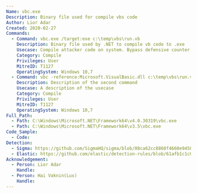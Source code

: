 ```yaml
---
Name: vbc.exe
Description: Binary file used for compile vbs code
Author: Lior Adar
Created: 2020-02-27
Commands:
  - Command: vbc.exe /target:exe c:\temp\vbs\run.vb
    Description: Binary file used by .NET to compile vb code to .exe
    Usecase: Compile attacker code on system. Bypass defensive counter measures.
    Category: Compile
    Privileges: User
    MitreID: T1127
    OperatingSystem: Windows 10,7
  - Command: vbc -reference:Microsoft.VisualBasic.dll c:\temp\vbs\run.vb
    Description: Description of the second command
    Usecase: A description of the usecase
    Category: Compile
    Privileges: User
    MitreID: T1127
    OperatingSystem: Windows 10,7
Full_Path:
  - Path: C:\Windows\Microsoft.NET\Framework64\v4.0.30319\vbc.exe
  - Path: C:\Windows\Microsoft.NET\Framework64\v3.5\vbc.exe
Code_Sample:
  - Code:
Detection:
  - Sigma: https://github.com/SigmaHQ/sigma/blob/08ca62cc8860f4660e945805d0dd615ce75258c1/rules/windows/process_creation/win_visual_basic_compiler.yml
  - Elastic: https://github.com/elastic/detection-rules/blob/61afb1c1c0c3f50637b1bb194f3e6fb09f476e50/rules/windows/defense_evasion_dotnet_compiler_parent_process.toml
Acknowledgement:
  - Person: Lior Adar
    Handle:
  - Person: Hai Vaknin(Lux)
    Handle:
---
```

